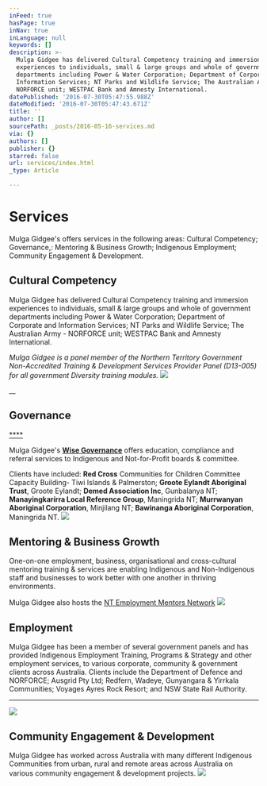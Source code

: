 ```yaml
---
inFeed: true
hasPage: true
inNav: true
inLanguage: null
keywords: []
description: >-
  Mulga Gidgee has delivered Cultural Competency training and immersion
  experiences to individuals, small & large groups and whole of government
  departments including Power & Water Corporation; Department of Corporate and
  Information Services; NT Parks and Wildlife Service; The Australian Army -
  NORFORCE unit; WESTPAC Bank and Amnesty International. 
datePublished: '2016-07-30T05:47:55.988Z'
dateModified: '2016-07-30T05:47:43.671Z'
title: ''
author: []
sourcePath: _posts/2016-05-16-services.md
via: {}
authors: []
publisher: {}
starred: false
url: services/index.html
_type: Article

---
```

# Services

Mulga Gidgee's offers services in the following areas: Cultural Competency; Governance,: Mentoring & Business Growth; Indigenous Employment; Community Engagement & Development.

## Cultural Competency

Mulga Gidgee has delivered Cultural Competency training and immersion experiences to individuals, small & large groups and whole of government departments including Power & Water Corporation; Department of Corporate and Information Services; NT Parks and Wildlife Service; The Australian Army - NORFORCE unit; WESTPAC Bank and Amnesty International. 

_Mulga Gidgee is a panel member of the Northern Territory Government Non-Accredited Training & Development Services Provider Panel (D13-005) for all government Diversity training modules._
![](https://the-grid-user-content.s3-us-west-2.amazonaws.com/c870aae5-f529-4ea9-a21a-0138cdc590ba.jpg)

__

## Governance

[****][0]

Mulga Gidgee's [**Wise Governance**][0] offers education, compliance and referral services to Indigenous and Not-for-Profit boards & committee.

Clients have included: **Red Cross** Communities for Children Committee Capacity Building- Tiwi Islands & Palmerston; **Groote Eylandt Aboriginal Trust**, Groote Eylandt; **Demed Association Inc**, Gunbalanya NT; **Manayingkarírra Local Reference Group**, Maningrida NT; **Murrwanyan Aboriginal Corporation**, Minjilang NT; **Bawinanga Aboriginal Corporation**, Maningrida NT.
![](https://the-grid-user-content.s3-us-west-2.amazonaws.com/cbae3a43-e2db-4be3-90cf-98047190089b.jpg)

## Mentoring & Business Growth

One-on-one employment, business, organisational and cross-cultural mentoring training & services are enabling Indigenous and Non-Indigenous staff and businesses to work better with one another in thriving environments. 

Mulga Gidgee also hosts the [NT Employment Mentors Network][1]
![](https://the-grid-user-content.s3-us-west-2.amazonaws.com/5ebc029e-7dbe-4bed-9f7b-003a4110bb1b.jpg)

## Employment

Mulga Gidgee has been a member of several government panels and has provided Indigenous Employment Training, Programs & Strategy and other employment services, to various corporate, community & government clients across Australia. Clients include the Department of Defence and NORFORCE; Ausgrid Pty Ltd; Redfern, Wadeye, Gunyangara & Yirrkala Communities; Voyages Ayres Rock Resort; and NSW State Rail Authority.

****
![](https://the-grid-user-content.s3-us-west-2.amazonaws.com/6ec672b4-c064-4ee6-8d99-121711c1201e.jpg)

## Community Engagement & Development

Mulga Gidgee has worked across Australia with many different Indigenous Communities from urban, rural and remote areas across Australia on various community engagement & development projects.
![](https://the-grid-user-content.s3-us-west-2.amazonaws.com/429cb4ca-26b1-4544-ab93-c4c423a37949.jpg)

[0]: http://www.wisegovernance.com.au/
[1]: http://www.mentornt.net.au/